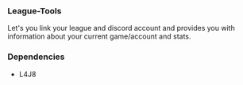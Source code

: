 ### League-Tools
Let's you link your league and discord account and provides you with information about
your current game/account and stats.

### Dependencies
- L4J8